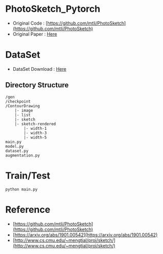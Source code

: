 # PhotoSketch_Pytorch

- Original Code : [https://github.com/mtli/PhotoSketch](https://github.com/mtli/PhotoSketch)
- Original Paper : [Here](https://arxiv.org/abs/1901.00542)

# DataSet

- DataSet Download : [Here](http://www.cs.cmu.edu/~mengtial/proj/sketch/)

## Directory Structure

```
/gen
/checkpoint
/ContourDrawing
    |- image
    |- list
    |- sketch
    |- sketch-rendered
        |- width-1
        |- width-3
        |- width-5
main.py
model.py
dataset.py
augmentation.py
```

# Train/Test

```
python main.py
```

# Reference
- [https://github.com/mtli/PhotoSketch](https://github.com/mtli/PhotoSketch)
- [https://arxiv.org/abs/1901.00542](https://arxiv.org/abs/1901.00542)
- [http://www.cs.cmu.edu/~mengtial/proj/sketch/](http://www.cs.cmu.edu/~mengtial/proj/sketch/)
